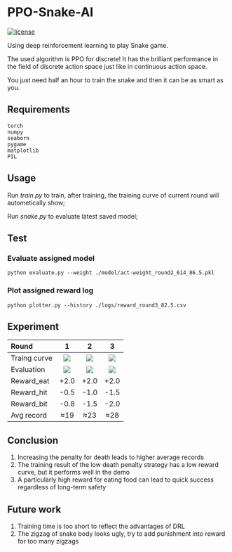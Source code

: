 # PPO-Snake-AI

[![license](https://img.shields.io/github/license/george-chou/PPO-Snake-AI.svg)](https://github.com/george-chou/PPO-Snake-AI/blob/master/LICENSE)

Using deep reinforcement learning to play Snake game.

The used algorithm is PPO for discrete! It has the brilliant performance in the field of discrete action space just like in continuous action space.

You just need half an hour to train the snake and then it can be as smart as you.

## Requirements

```
torch
numpy
seaborn
pygame
matplotlib
PIL
```

## Usage

Run _train.py_ to train, after training, the training curve of current round will autometically show;

Run _snake.py_ to evaluate latest saved model;

## Test

### Evaluate assigned model

```
python evaluate.py --weight ./model/act-weight_round2_614_86.5.pkl
```

### Plot assigned reward log

```
python plotter.py --history ./logs/reward_round3_82.5.csv
```

## Experiment

| Round        |                                 1                                 |                                 2                                 |                                 3                                 |
| :----------- | :---------------------------------------------------------------: | :---------------------------------------------------------------: | :---------------------------------------------------------------: |
| Traing curve | <img src="https://picrepo.netlify.app/PPO-Snake-AI/round1.png" /> | <img src="https://picrepo.netlify.app/PPO-Snake-AI/round2.png" /> | <img src="https://picrepo.netlify.app/PPO-Snake-AI/round3.png" /> |
| Evaluation   | <img src="https://picrepo.netlify.app/PPO-Snake-AI/round1.gif" /> | <img src="https://picrepo.netlify.app/PPO-Snake-AI/round2.gif" /> | <img src="https://picrepo.netlify.app/PPO-Snake-AI/round3.gif" /> |
| Reward_eat   |                               +2.0                                |                               +2.0                                |                               +2.0                                |
| Reward_hit   |                               -0.5                                |                               -1.0                                |                               -1.5                                |
| Reward_bit   |                               -0.8                                |                               -1.5                                |                               -2.0                                |
| Avg record   |                                ≈19                                |                                ≈23                                |                                ≈28                                |

## Conclusion

1. Increasing the penalty for death leads to higher average records
2. The training result of the low death penalty strategy has a low reward curve, but it performs well in the demo
3. A particularly high reward for eating food can lead to quick success regardless of long-term safety

## Future work

1. Training time is too short to reflect the advantages of DRL
2. The zigzag of snake body looks ugly, try to add punishment into reward for too many zigzags